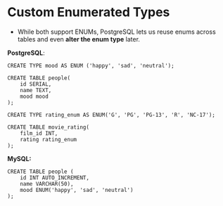 # Custom Enumerated Types

- While both support ENUMs, PostgreSQL lets us reuse enums across tables and even **alter the enum type** later.

**PostgreSQL**:

```postgresql
CREATE TYPE mood AS ENUM ('happy', 'sad', 'neutral');

CREATE TABLE people(
	id SERIAL,
    name TEXT,
    mood mood
);

CREATE TYPE rating_enum AS ENUM('G', 'PG', 'PG-13', 'R', 'NC-17');

CREATE TABLE movie_rating(
	film_id INT,
    rating rating_enum
);
```



**MySQL:**

```mysql
CREATE TABLE people (
	id INT AUTO_INCREMENT,
    name VARCHAR(50),
    mood ENUM('happy', 'sad', 'neutral')
);
```

